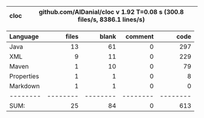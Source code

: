 

cloc|github.com/AlDanial/cloc v 1.92  T=0.08 s (300.8 files/s, 8386.1 lines/s)
--- | ---

Language|files|blank|comment|code
:-------|-------:|-------:|-------:|-------:
Java|13|61|0|297
XML|9|11|0|229
Maven|1|10|0|79
Properties|1|1|0|8
Markdown|1|1|0|0
--------|--------|--------|--------|--------
SUM:|25|84|0|613
